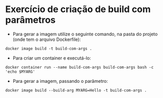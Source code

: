 # Exercício de criação de build com parâmetros

- Para gerar a imagem utilize o seguinte comando, na pasta do projeto (onde tem o arquivo Dockerfile):

`docker image build -t build-com-args .`

- Para criar um container e executá-lo:

`docker container run --name build-com-args build-com-args bash -c 'echo $MYARG'`

- Para gerar a imagem, passando o parâmetro:

`docker image build --build-arg MYARG=Hello -t build-com-args .`
